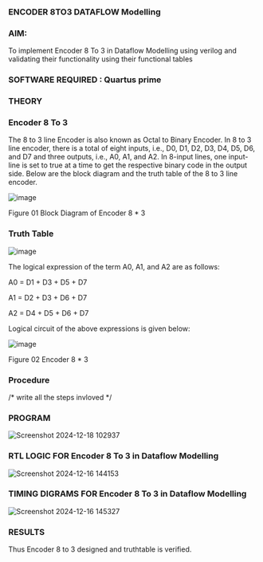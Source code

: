 ### ENCODER 8TO3 DATAFLOW Modelling

### AIM: ###

To implement  Encoder 8 To 3 in Dataflow Modelling using verilog and validating their functionality using their functional tables

### SOFTWARE REQUIRED :  Quartus prime

### THEORY ###

### Encoder 8 To 3 ###

The 8 to 3 line Encoder is also known as Octal to Binary Encoder. In 8 to 3 line encoder, there is a total of eight inputs, i.e., D0, D1, D2, D3, D4, D5, D6, and D7 and three outputs, i.e., A0, A1, and A2. In 8-input lines, one input-line is set to true at a time to get the respective binary code in the output side. Below are the block diagram and the truth table of the 8 to 3 line encoder.

![image](https://github.com/naavaneetha/ENCODER8TO3DATAFLOW/assets/154305477/0bc242c1-eb9e-4c47-afe5-30428470efc3)

Figure 01  Block Diagram of Encoder 8 * 3

### Truth Table ###

![image](https://github.com/naavaneetha/ENCODER8TO3DATAFLOW/assets/154305477/35496b14-ae6e-4cd1-9abd-d6736b576575)

The logical expression of the term A0, A1, and A2 are as follows:

A0 = D1 + D3 + D5 + D7

A1 = D2 + D3 + D6 + D7

A2 = D4 + D5 + D6 + D7

Logical circuit of the above expressions is given below:

![image](https://github.com/naavaneetha/ENCODER8TO3DATAFLOW/assets/154305477/95acaee6-c873-4c75-89eb-ef09fb158053)

Figure 02  Encoder 8 * 3

### Procedure ###

/* write all the steps invloved */

### PROGRAM ###
![Screenshot 2024-12-18 102937](https://github.com/user-attachments/assets/b1a33b5c-aa60-41ab-9572-c5ddc0942f27)


### RTL LOGIC FOR Encoder 8 To 3 in Dataflow Modelling ###
![Screenshot 2024-12-16 144153](https://github.com/user-attachments/assets/902dc644-4044-4d0b-b1d3-946224f80d78)


### TIMING DIGRAMS FOR Encoder 8 To 3 in Dataflow Modelling ###
![Screenshot 2024-12-16 145327](https://github.com/user-attachments/assets/c5e01863-d88c-4140-8d6e-7210193c3b8e)

### RESULTS ###
 Thus Encoder 8 to 3 designed and truthtable is verified.



